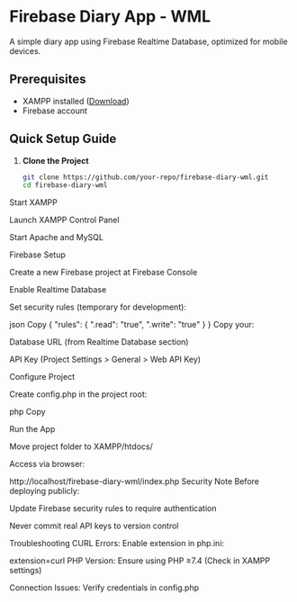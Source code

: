 # Firebase Diary App - WML

A simple diary app using Firebase Realtime Database, optimized for mobile devices.

## Prerequisites
- XAMPP installed ([Download](https://www.apachefriends.org))
- Firebase account

## Quick Setup Guide

1. **Clone the Project**
   ```bash
   git clone https://github.com/your-repo/firebase-diary-wml.git
   cd firebase-diary-wml
Start XAMPP

Launch XAMPP Control Panel

Start Apache and MySQL

Firebase Setup

Create a new Firebase project at Firebase Console

Enable Realtime Database

Set security rules (temporary for development):

json
Copy
{
  "rules": {
    ".read": "true",
    ".write": "true"
  }
}
Copy your:

Database URL (from Realtime Database section)

API Key (Project Settings > General > Web API Key)

Configure Project

Create config.php in the project root:

php
Copy
<?php
$databaseURL = "PASTE_YOUR_DATABASE_URL_HERE";
$apiKey = "PASTE_YOUR_API_KEY_HERE";
?>
Run the App

Move project folder to XAMPP/htdocs/

Access via browser:

http://localhost/firebase-diary-wml/index.php
Security Note
Before deploying publicly:

Update Firebase security rules to require authentication

Never commit real API keys to version control

Troubleshooting
CURL Errors: Enable extension in php.ini:

extension=curl
PHP Version: Ensure using PHP ≥7.4 (Check in XAMPP settings)

Connection Issues: Verify credentials in config.php
